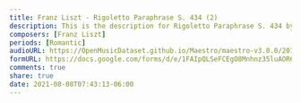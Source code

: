 ```yaml
---
title: Franz Liszt - Rigoletto Paraphrase S. 434 (2)
description: This is the description for Rigoletto Paraphrase S. 434 by Franz Liszt
composers: [Franz Liszt]
periods: [Romantic]
audioURL: https://OpenMusicDataset.github.io/Maestro/maestro-v3.0.0/2011/MIDI-Unprocessed_09_R2_2011_MID--AUDIO_R2-D3_03_Track03_wav.midi
formURL: https://docs.google.com/forms/d/e/1FAIpQLSeFCEgO8Mnhnz35luAOR6oskhu_egdpsK4aitnl4Dzt2aPo4g/viewform
comments: true
share: true
date: 2021-08-08T07:43:13-06:00
---
```

